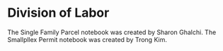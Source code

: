 # Division of Labor 
The Single Family Parcel notebook was created by Sharon Ghalchi. The Smallpllex Permit notebook was created by Trong Kim. 
